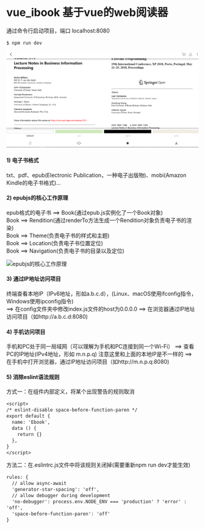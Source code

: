 # vue_ibook 	基于vue的web阅读器
通过命令行启动项目，端口 localhost:8080 
```
$ npm run dev
```

![index](https://github.com/w190768613/vue/blob/master/vue_ibook/index.png)


#### 1) 电子书格式 
txt、pdf、epub(Electronic Publication，一种电子出版物)、mobi(Amazon Kindle的电子书格式)...

#### 2) epubjs的核心工作原理 
epub格式的电子书 ==> Book(通过epub.js实例化了一个Book对象)  
Book ==> Rendition(通过renderTo方法生成一个Rendition对象负责电子书的渲染)  
Book ==> Theme(负责电子书的样式和主题)  
Book ==> Location(负责电子书位置定位)  
Book ==> Navigation(负责电子书的目录以及定位)

![epubjs的核心工作原理](https://github.com/CruxF/IMOOC/raw/master/ProImages/vueEbook_epub.jpg?1535437561437)

#### 3) 通过IP地址访问项目 
终端查看本地IP（IPv6地址，形如a.b.c.d），(Linux、macOS使用ifconfig指令，Windows使用ipconfig指令)  
==> 在config文件夹中修改index.js文件的host为0.0.0.0
==> 在浏览器通过IP地址访问项目（如http://a.b.c.d:8080)

#### 4) 手机访问项目 
手机和PC处于同一局域网（可以理解为手机和PC连接到同一个Wi-Fi） 
==> 查看PC的IP地址(IPv4地址，形如 m.n.p.q) 注意这里和上面的本地IP是不一样的
==> 在手机中打开浏览器，通过IP地址访问项目（如http://m.n.p.q:8080)

#### 5) 消除eslint语法规则 
方式一：在组件内部定义，将某个出现警告的规则取消
```
<script>
/* eslint-disable space-before-function-paren */
export default {
  name: 'Ebook',
  data () {
    return {}
  },
}
</script>
```

方法二：在.eslintrc.js文件中将该规则关闭掉(需要重新npm run dev才能生效) 
```
rules: {
  // allow async-await
  'generator-star-spacing': 'off',
  // allow debugger during development
  'no-debugger': process.env.NODE_ENV === 'production' ? 'error' : 'off',
  'space-before-function-paren': 'off'
}
```
